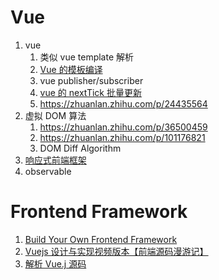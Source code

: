 # Vue

1. vue
   1. 类似 vue template 解析
   1. [Vue 的模板编译](https://www.bilibili.com/video/BV1Rf4y1S7RN?from=search&seid=12773308433329510711)
   1. vue publisher/subscriber
   1. [vue 的 nextTick 批量更新](https://zhuanlan.zhihu.com/p/36553258)
   1. https://zhuanlan.zhihu.com/p/24435564
1. 虚拟 DOM 算法
   1. https://zhuanlan.zhihu.com/p/36500459
   1. https://zhuanlan.zhihu.com/p/101176821
   1. DOM Diff Algorithm
1. [响应式前端框架](https://zhuanlan.zhihu.com/p/62411633)
1. observable

# Frontend Framework

1. [Build Your Own Frontend Framework](https://github.com/danistefanovic/build-your-own-x#build-your-own-front-end-framework--library)
1. [Vuejs 设计与实现视频版本【前端源码漫游记】](https://www.bilibili.com/video/BV13t4y1H7ke)
1. [解析 Vue.j 源码](https://www.bilibili.com/video/BV11B4y1D7oH)
